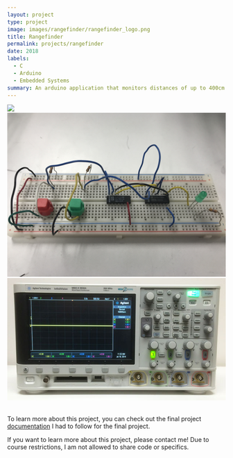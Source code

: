 ```yaml
---
layout: project
type: project
image: images/rangefinder/rangefinder_logo.png
title: Rangefinder
permalink: projects/rangefinder
date: 2018
labels:
  - C
  - Arduino
  - Embedded Systems
summary: An arduino application that monitors distances of up to 400cm using an ultrasonic sensor.
---
```

<img class class="ui medium right floated rounded image" src="../images/rangefinder/rangefinder_logo.png">

<img src="../images/rangefinder/rangefinder_breadboard.JPG">

<br>
<img class class="ui medium left floated rounded image" src="../images/rangefinder/rangefinder_oscilloscope.jpg">
<br>
<br>

To learn more about this project, you can check out the final project [documentation](../images/rangefinder/rangefinder_pdf.pdf) I had to follow for the final project.

If you want to learn more about this project, please contact me! Due to course restrictions, I am not allowed to share code or specifics.
